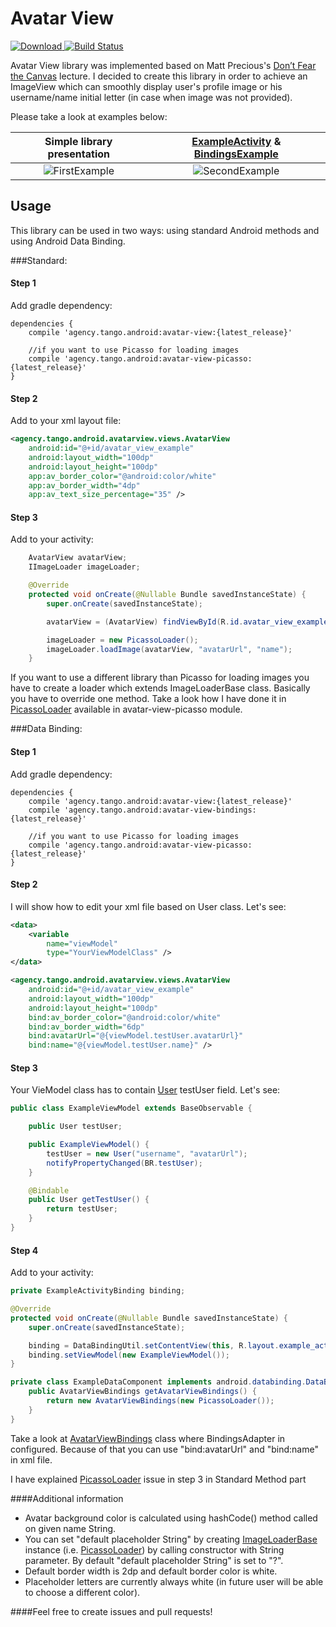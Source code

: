 # Avatar View
[ ![Download](https://api.bintray.com/packages/tangoagency/maven/avatar-view/images/download.svg) ](https://bintray.com/tangoagency/maven/avatar-view/_latestVersion)
[![Build Status](https://travis-ci.org/TangoAgency/avatar-view.svg?branch=master)](https://travis-ci.org/TangoAgency/avatar-view)

Avatar View library was implemented based on Matt Precious's [Don’t Fear the Canvas][Matt Precious's Lecture] lecture. I decided
to create this library in order to achieve an ImageView which can smoothly display user's profile image or his username/name initial letter (in case
when image was not provided).

Please take a look at examples below:


| Simple library presentation | [ExampleActivity][ExampleActivityNoBindings] & [BindingsExample][ExampleOnBindings]
|:-:|:-:|
| ![FirstExample] | ![SecondExample] |

## Usage

This library can be used in two ways: using standard Android methods and using Android Data Binding.

###Standard:

#### Step 1

Add gradle dependency:
```
dependencies {
    compile 'agency.tango.android:avatar-view:{latest_release}'

    //if you want to use Picasso for loading images
    compile 'agency.tango.android:avatar-view-picasso:{latest_release}'
}
```

#### Step 2

Add to your xml layout file:

```xml
<agency.tango.android.avatarview.views.AvatarView
    android:id="@+id/avatar_view_example"
    android:layout_width="100dp"
    android:layout_height="100dp"
    app:av_border_color="@android:color/white"
    app:av_border_width="4dp"
    app:av_text_size_percentage="35" />
```

#### Step 3

Add to your activity:
```java
    AvatarView avatarView;
    IImageLoader imageLoader;

    @Override
    protected void onCreate(@Nullable Bundle savedInstanceState) {
        super.onCreate(savedInstanceState);

        avatarView = (AvatarView) findViewById(R.id.avatar_view_example);

        imageLoader = new PicassoLoader();
        imageLoader.loadImage(avatarView, "avatarUrl", "name");
    }
```
If you want to use a different library than Picasso for loading images you have to create a loader which
extends ImageLoaderBase class. Basically you have to override one method. Take a look how I have done
it in [PicassoLoader][PicassoLoader] available in avatar-view-picasso module.

###Data Binding:

#### Step 1

Add gradle dependency:
```
dependencies {
    compile 'agency.tango.android:avatar-view:{latest_release}'
    compile 'agency.tango.android:avatar-view-bindings:{latest_release}'

    //if you want to use Picasso for loading images
    compile 'agency.tango.android:avatar-view-picasso:{latest_release}'
}
```

#### Step 2

I will show how to edit your xml file based on User class. Let's see:

```xml
<data>
    <variable
        name="viewModel"
        type="YourViewModelClass" />
</data>

<agency.tango.android.avatarview.views.AvatarView
    android:id="@+id/avatar_view_example"
    android:layout_width="100dp"
    android:layout_height="100dp"
    bind:av_border_color="@android:color/white"
    bind:av_border_width="6dp"
    bind:avatarUrl="@{viewModel.testUser.avatarUrl}"
    bind:name="@{viewModel.testUser.name}" />
```

#### Step 3

Your VieModel class has to contain [User][User] testUser field. Let's see:

```java
public class ExampleViewModel extends BaseObservable {

    public User testUser;

    public ExampleViewModel() {
        testUser = new User("username", "avatarUrl");
        notifyPropertyChanged(BR.testUser);
    }

    @Bindable
    public User getTestUser() {
        return testUser;
    }
}
```

#### Step 4

Add to your activity:

```java
private ExampleActivityBinding binding;

@Override
protected void onCreate(@Nullable Bundle savedInstanceState) {
    super.onCreate(savedInstanceState);

    binding = DataBindingUtil.setContentView(this, R.layout.example_activity, new ExampleDataComponent());
    binding.setViewModel(new ExampleViewModel());
}

private class ExampleDataComponent implements android.databinding.DataBindingComponent {
    public AvatarViewBindings getAvatarViewBindings() {
        return new AvatarViewBindings(new PicassoLoader());
    }
}
```
Take a look at [AvatarViewBindings][AvatarViewBindings] class where BindingsAdapter in configured. Because of that
you can use "bind:avatarUrl" and "bind:name" in xml file.

I have explained [PicassoLoader][PicassoLoader] issue in step 3 in Standard Method part

####Additional information

- Avatar background color is calculated using hashCode() method called on given name String.
- You can set "default placeholder String" by creating [ImageLoaderBase][ImageLoaderBase] instance (i.e. [PicassoLoader][PicassoLoader]) by calling constructor with String parameter.
By default "default placeholder String" is set to "?".
- Default border width is 2dp and default border color is white.
- Placeholder letters are currently always white (in future user will be able to choose a different color).

####Feel free to create issues and pull requests!


 [Matt Precious's Lecture]: <https://www.youtube.com/watch?v=KH8Ldp39TUk>
 [FirstExample]: <https://github.com/TangoAgency/avatar-view/blob/master/images/example1.gif>
 [SecondExample]: <https://github.com/TangoAgency/avatar-view/blob/master/images/example2.gif>
 [PicassoLoader]: <https://github.com/TangoAgency/avatar-view/blob/master/avatar-view/src/main/java/agency/tango/android/avatarview/PicassoLoader.java>
 [ImageLoaderBase]: <https://github.com/TangoAgency/avatar-view/blob/master/avatar-view/src/main/java/agency/tango/android/avatarview/ImageLoaderBase.java>
 [User]:<https://github.com/TangoAgency/avatar-view/blob/master/example-data-binding/src/main/java/agency/tango/android/avatarview/example/model/User.java>
 [AvatarViewBindings]:<https://github.com/TangoAgency/avatar-view/blob/master/avatar-view-bindings/src/main/java/agency/tango/android/avatarviewbindings/bindings/AvatarViewBindings.java>
 [ExampleActivityNoBindings]:<https://github.com/TangoAgency/avatar-view/blob/master/example/src/main/java/agency/tango/android/example/ExampleActivity.java>
 [ExampleOnBindings]:<https://github.com/TangoAgency/avatar-view/blob/master/example-data-binding/src/main/java/agency/tango/android/avatarview/example/viewmodel/ExampleViewModel.java>
